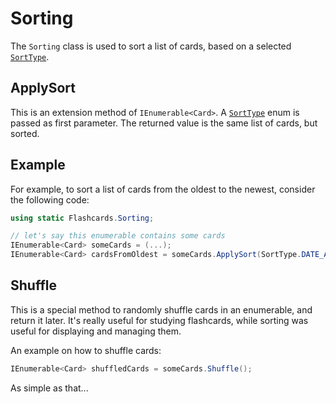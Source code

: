 # Sorting #
The `Sorting` class is used to sort a list of cards, based on a selected [`SortType`](SortTypes.cs).

## ApplySort ##
This is an extension method of `IEnumerable<Card>`. A [`SortType`](SortType.cs) enum is passed as first parameter. The returned value is the same list of cards, but sorted.

## Example ##
For example, to sort a list of cards from the oldest to the newest, consider the following code:
```cs
using static Flashcards.Sorting;

// let's say this enumerable contains some cards
IEnumerable<Card> someCards = (...);
IEnumerable<Card> cardsFromOldest = someCards.ApplySort(SortType.DATE_ASCENDING)
```

## Shuffle ##
This is a special method to randomly shuffle cards in an enumerable, and return it later. It's really useful for studying flashcards, while sorting was useful for displaying and managing them.

An example on how to shuffle cards:
```cs
IEnumerable<Card> shuffledCards = someCards.Shuffle();
```
As simple as that...